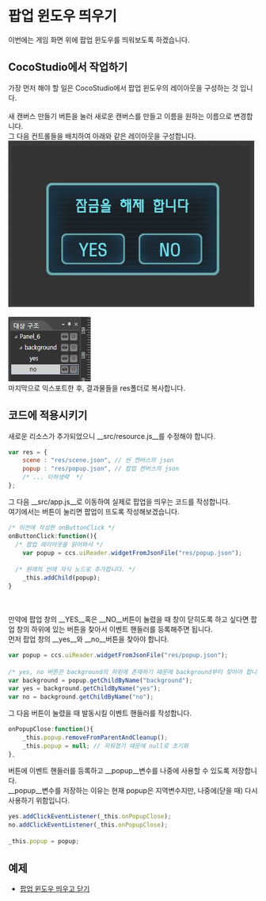 팝업 윈도우 띄우기
====

이번에는 게임 화면 위에 팝업 윈도우를 띄워보도록 하겠습니다.<br>

CocoStudio에서 작업하기
----
가장 먼저 해야 할 일은 CocoStudio에서 팝업 윈도우의 레이아웃을 구성하는 것 입니다.<br>
<br>
새 캔버스 만들기 버튼을 눌러 새로운 캔버스를 만들고 이름을 원하는 이름으로 변경합니다.
<br>
그 다음 컨트롤들을 배치하여 아래와 같은 레이아웃을 구성합니다.
<br>
![layout](layout.jpg)
<br><br>
![tree](tree.jpg)
<br>
마지막으로 익스포트한 후, 결과물들을 res폴더로 복사합니다.
<br>

코드에 적용시키기
----
새로운 리소스가 추가되었으니 __src/resource.js__를 수정해야 합니다.
```js
var res = {
	scene : "res/scene.json", // 씬 캔버스의 json
	popup : "res/popup.json", // 팝업 캔버스의 json
	/* ... 이하생략  */
};
```
그 다음 __src/app.js__로 이동하여 실제로 팝업을 띄우는 코드를 작성합니다.<br>
여기에서는 버튼이 눌리면 팝업이 뜨도록 작성해보겠습니다.
```js
/* 이전에 작성한 onButtonClick */
onButtonClick:function(){
  /* 팝업 레이아웃을 읽어와서 */
	var popup = ccs.uiReader.widgetFromJsonFile("res/popup.json");
  
  /* 원래의 씬에 자식 노드로 추가합니다. */
	_this.addChild(popup);
}
```
<br><br>
만약에 팝업 창의 __YES__혹은 __NO__버튼이 눌렸을 때 창이 닫히도록 하고 싶다면 팝업 창의 하위에 있는 버튼을 찾아서 이벤트 핸들러를 등록해주면 됩니다.<br>
먼저 팝업 창의 __yes__와 __no__버튼을 찾아야 합니다.
```js
var popup = ccs.uiReader.widgetFromJsonFile("res/popup.json");

/* yes, no 버튼은 background의 하위에 존재하기 때문에 background부터 찾아야 합니다. */
var background = popup.getChildByName("background");
var yes = background.getChildByName("yes");
var no = background.getChildByName("no");
```
그 다음 버튼이 눌렸을 때 발동시킬 이벤트 핸들러를 작성합니다.
```js
onPopupClose:function(){
	_this.popup.removeFromParentAndCleanup();
	_this.popup = null; // 지워졌기 때문에 null로 초기화
},
```
버튼에 이벤트 핸들러를 등록하고 __popup__변수를 나중에 사용할 수 있도록 저장합니다.<br>
__popup__변수를 저장하는 이유는 현재 popup은 지역변수지만, 나중에(닫을 때) 다시 사용하기 위함입니다.
```js
yes.addClickEventListener(_this.onPopupClose);
no.addClickEventListener(_this.onPopupClose);

_this.popup = popup;
```

예제
----
* [팝업 윈도우 띄우고 닫기](source.js)
